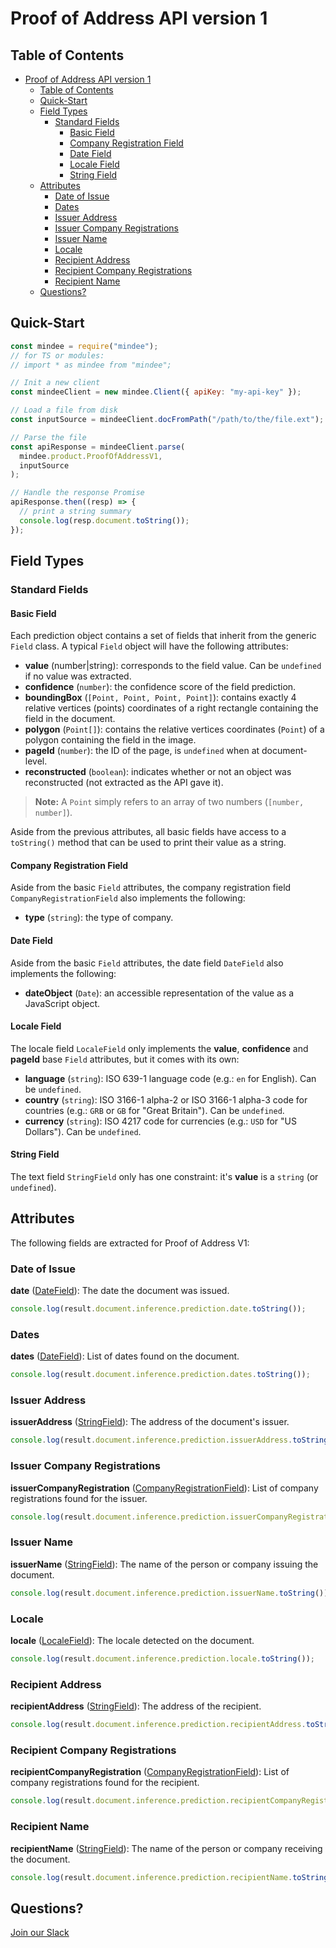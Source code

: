 # Proof of Address API version 1

## Table of Contents
- [Proof of Address API version 1](#proof-of-address-api-version-1)
  - [Table of Contents](#table-of-contents)
  - [Quick-Start](#quick-start)
  - [Field Types](#field-types)
    - [Standard Fields](#standard-fields)
      - [Basic Field](#basic-field)
      - [Company Registration Field](#company-registration-field)
      - [Date Field](#date-field)
      - [Locale Field](#locale-field)
      - [String Field](#string-field)
  - [Attributes](#attributes)
    - [Date of Issue](#date-of-issue)
    - [Dates](#dates)
    - [Issuer Address](#issuer-address)
    - [Issuer Company Registrations](#issuer-company-registrations)
    - [Issuer Name](#issuer-name)
    - [Locale](#locale)
    - [Recipient Address](#recipient-address)
    - [Recipient Company Registrations](#recipient-company-registrations)
    - [Recipient Name](#recipient-name)
  - [Questions?](#questions)

## Quick-Start

```js
const mindee = require("mindee");
// for TS or modules:
// import * as mindee from "mindee";

// Init a new client
const mindeeClient = new mindee.Client({ apiKey: "my-api-key" });

// Load a file from disk
const inputSource = mindeeClient.docFromPath("/path/to/the/file.ext");

// Parse the file
const apiResponse = mindeeClient.parse(
  mindee.product.ProofOfAddressV1,
  inputSource
);

// Handle the response Promise
apiResponse.then((resp) => {
  // print a string summary
  console.log(resp.document.toString());
});
```

## Field Types

### Standard Fields

#### Basic Field

Each prediction object contains a set of fields that inherit from the generic `Field` class.
A typical `Field` object will have the following attributes:

* **value** (number|string): corresponds to the field value. Can be `undefined` if no value was extracted.
* **confidence** (`number`): the confidence score of the field prediction.
* **boundingBox** (`[Point, Point, Point, Point]`): contains exactly 4 relative vertices (points) coordinates of a right rectangle containing the field in the document.
* **polygon** (`Point[]`): contains the relative vertices coordinates (`Point`) of a polygon containing the field in the image.
* **pageId** (`number`): the ID of the page, is `undefined` when at document-level.
* **reconstructed** (`boolean`): indicates whether or not an object was reconstructed (not extracted as the API gave it).

> **Note:** A `Point` simply refers to an array of two numbers (`[number, number]`).


Aside from the previous attributes, all basic fields have access to a `toString()` method that can be used to print their value as a string.


#### Company Registration Field

Aside from the basic `Field` attributes, the company registration field `CompanyRegistrationField` also implements the following:

* **type** (`string`): the type of company.


#### Date Field

Aside from the basic `Field` attributes, the date field `DateField` also implements the following: 

* **dateObject** (`Date`): an accessible representation of the value as a JavaScript object.


#### Locale Field

The locale field `LocaleField` only implements the **value**, **confidence** and **pageId** base `Field` attributes, but it comes with its own:

* **language** (`string`): ISO 639-1 language code (e.g.: `en` for English). Can be `undefined`.
* **country** (`string`): ISO 3166-1 alpha-2 or ISO 3166-1 alpha-3 code for countries (e.g.: `GRB` or `GB` for "Great Britain"). Can be `undefined`.
* **currency** (`string`): ISO 4217 code for currencies (e.g.: `USD` for "US Dollars"). Can be `undefined`.


#### String Field

The text field `StringField` only has one constraint: it's **value** is a `string` (or `undefined`).


## Attributes

The following fields are extracted for Proof of Address V1:


### Date of Issue

**date**  ([DateField](#date-field)): The date the document was issued.

```js
console.log(result.document.inference.prediction.date.toString());
```

### Dates

**dates**  ([DateField](#date-field)): List of dates found on the document.

```js
console.log(result.document.inference.prediction.dates.toString());
```

### Issuer Address

**issuerAddress**  ([StringField](#string-field)): The address of the document's issuer.

```js
console.log(result.document.inference.prediction.issuerAddress.toString());
```

### Issuer Company Registrations

**issuerCompanyRegistration**  ([CompanyRegistrationField](#company-registration-field)): List of company registrations found for the issuer.

```js
console.log(result.document.inference.prediction.issuerCompanyRegistration.toString());
```

### Issuer Name

**issuerName**  ([StringField](#string-field)): The name of the person or company issuing the document.

```js
console.log(result.document.inference.prediction.issuerName.toString());
```

### Locale

**locale**  ([LocaleField](#locale-field)): The locale detected on the document.

```js
console.log(result.document.inference.prediction.locale.toString());
```

### Recipient Address

**recipientAddress**  ([StringField](#string-field)): The address of the recipient.

```js
console.log(result.document.inference.prediction.recipientAddress.toString());
```

### Recipient Company Registrations

**recipientCompanyRegistration**  ([CompanyRegistrationField](#company-registration-field)): List of company registrations found for the recipient.

```js
console.log(result.document.inference.prediction.recipientCompanyRegistration.toString());
```

### Recipient Name

**recipientName**  ([StringField](#string-field)): The name of the person or company receiving the document.

```js
console.log(result.document.inference.prediction.recipientName.toString());
```

## Questions?

[Join our Slack](https://join.slack.com/t/mindee-community/shared_invite/zt-1jv6nawjq-FDgFcF2T5CmMmRpl9LLptw)
